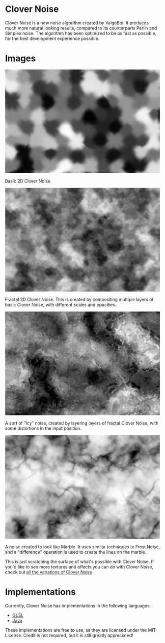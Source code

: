 # Clover Noise
Clover Noise is a new noise algorithm created by ValgoBoi. It produces much more natural looking results, compared to its counterparts Perlin and Simplex noise. The algorithm has been optimized to be as fast as possible, for the best development experience possible.

# Images
![Basic Clover Noise](./media/basic_clover_noise.png)

Basic 2D Clover Noise.

![Fractal Clover Noise](./media/fractal_clover_noise.png)

Fractal 2D Clover Noise. This is created by compositing multiple layers of basic Clover Noise, with different scales and opacities.

![Frost Noise](./media/frost_noise.png)

A sort of "Icy" noise, created by layering layers of fractal Clover Noise, with some distortions in the input position.

![Marble Noise](./media/marble_noise.png)

A noise created to look like Marble. It uses similar techniques to Frost Noise, and a "difference" operation is used to create the lines on the marble.

This is just scratching the surface of what's possible with Clover Noise. If you'd like to see more textures and effects you can do with Clover Noise, check out [all the variations of Clover Noise](./variations/README.md)

# Implementations
Currently, Clover Noise has implementations in the following languages:
- [GLSL](./src/glsl)
- [Java](./src/java)

These implementations are free to use, as they are licensed under the MIT License. Credit is not required, but it is still greatly appreciated!